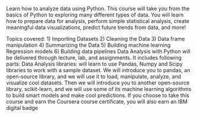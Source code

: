 Learn how to analyze data using Python. This course will take you from the basics of Python to exploring many different types of data. You will learn how to prepare data for analysis, perform simple statistical analysis, create meaningful data visualizations, predict future trends from data, and more!

Topics covered: 1) Importing Datasets 2) Cleaning the Data 3) Data frame manipulation 4) Summarizing the Data 5) Building machine learning Regression models 6) Building data pipelines Data Analysis with Python will be delivered through lecture, lab, and assignments. It includes following parts: Data Analysis libraries: will learn to use Pandas, Numpy and Scipy libraries to work with a sample dataset. We will introduce you to pandas, an open-source library, and we will use it to load, manipulate, analyze, and visualize cool datasets. Then we will introduce you to another open-source library, scikit-learn, and we will use some of its machine learning algorithms to build smart models and make cool predictions. If you choose to take this course and earn the Coursera course certificate, you will also earn an IBM digital badge
